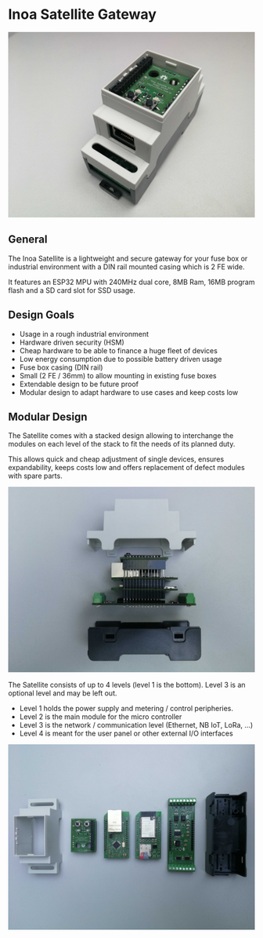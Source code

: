 # Inoa Satellite Gateway

![Satellite Gateway](assets/images/satellite.jpg)

## General

The Inoa Satellite is a lightweight and secure gateway for your fuse box or industrial environment with a DIN rail mounted casing which is 2 FE wide.

It features an ESP32 MPU with 240MHz dual core, 8MB Ram, 16MB program flash and a SD card slot for SSD usage.

## Design Goals

* Usage in a rough industrial environment
* Hardware driven security (HSM)
* Cheap hardware to be able to finance a huge fleet of devices
* Low energy consumption due to possible battery driven usage
* Fuse box casing (DIN rail)
* Small (2 FE / 36mm) to allow mounting in existing fuse boxes
* Extendable design to be future proof
* Modular design to adapt hardware to use cases and keep costs low

## Modular Design

The Satellite comes with a stacked design allowing to interchange the modules on each level of the stack to fit the needs of its planned duty.

This allows quick and cheap adjustment of single devices, ensures expandability, keeps costs low and offers replacement of defect modules with spare parts.

![Satellite Module Layers](assets/images/satellite_layers_side.jpg)

The Satellite consists of up to 4 levels (level 1 is the bottom). Level 3 is an optional level and may be left out.

* Level 1 holds the power supply and metering / control peripheries.
* Level 2 is the main module for the micro controller
* Level 3 is the network / communication level (Ethernet, NB IoT, LoRa, ...)
* Level 4 is meant for the user panel or other external I/O interfaces

![Satellite Module Layers](assets/images/satellite_layers_top.jpg)
